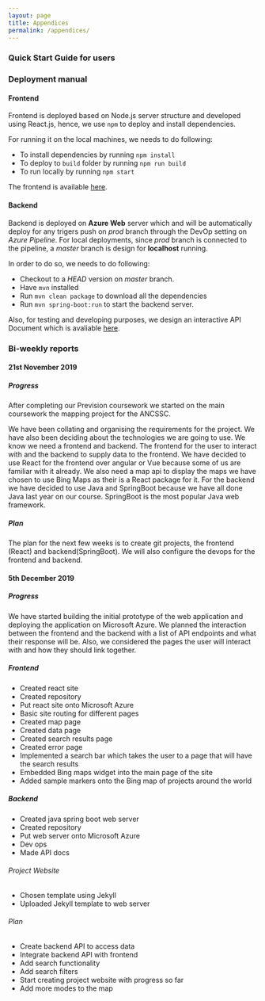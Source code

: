 ```yaml
---
layout: page
title: Appendices
permalink: /appendices/
---
```


### Quick Start Guide for users


### Deployment manual

#### Frontend
Frontend is deployed based on Node.js server structure and developed using React.js, hence, we use `npm` to deploy and install dependencies.

For running it on the local machines, we needs to do following:
* To install dependencies by running `npm install`
* To deploy to `build` folder by running `npm run build`
* To run locally by running `npm start`

The frontend is available [here](http://mappingtoolfrontend.azurewebsites.net/).


#### Backend
Backend is deployed on **Azure Web** server which and will be automatically deploy for any trigers push on *prod* branch through the DevOp setting on *Azure Pipeline*. 
For local deployments, since *prod* branch is connected to the pipeline, a *master* branch is design for **localhost** running. 

In order to do so, we needs to do following:
* Checkout to a *HEAD* version on *master* branch.
* Have `mvn` installed
* Run `mvn clean package` to download all the dependencies
* Run `mvn spring-boot:run` to start the backend server.

Also, for testing and developing purposes, we design an interactive API Document which is avaliable [here](https://mapping-tool-api.azurewebsites.net/swagger-ui.html#/). 


### Bi-weekly reports

#### 21st November 2019
##### Progress

After completing our Prevision coursework we started on the main coursework the mapping project for the ANCSSC.

We have been collating and organising the requirements for the project. We have also been deciding about the technologies we are going to use. We know we need a frontend and backend. The frontend for the user to interact with and the backend to supply data to the frontend. We have decided to use React for the frontend over angular or Vue because some of us are familiar with it already. We also need a map api to display the maps we have chosen to use Bing Maps as their is a React package for it. For the backend we have decided to use Java and SpringBoot because we have all done Java last year on our course. SpringBoot is the most popular Java web framework.

##### Plan
The plan for the next few weeks is to create git projects, the frontend (React) and backend(SpringBoot). We will also configure the devops for the frontend and backend.

#### 5th December 2019

##### Progress
We have started building the initial prototype of the web application and deploying the application on Microsoft Azure. We planned the interaction between the frontend and the backend with a list of API endpoints and what their response will be. Also, we considered the pages the user will interact with and how they should link together.

##### Frontend

* Created react site
* Created repository
* Put react site onto Microsoft Azure
* Basic site routing for different pages
* Created map page
* Created data page
* Created search results page
* Created error page
* Implemented a search bar which takes the user to a page that will have the search results
* Embedded Bing maps widget into the main page of the site
* Added sample markers onto the Bing map of projects around the world

##### Backend
* Created java spring boot web server
* Created repository
* Put web server onto Microsoft Azure
* Dev ops
* Made API docs

###### Project Website
* Chosen template using Jekyll
* Uploaded Jekyll template to web server

###### Plan
* Create backend API to access data
* Integrate backend API with frontend
* Add search functionality
* Add search filters
* Start creating project website with progress so far
* Add more modes to the map 